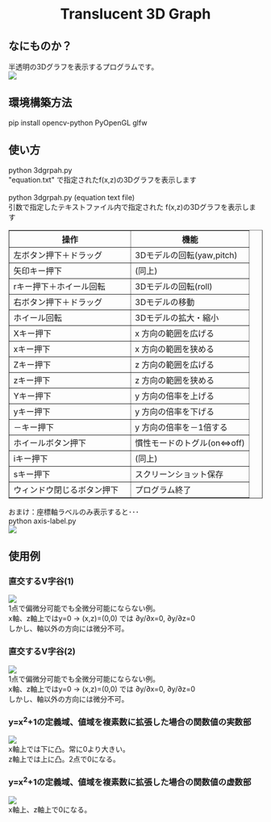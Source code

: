<html lang="ja">
    <head>
        <meta charset="utf-8" />
    </head>
    <body>
        <h1><center>Translucent 3D Graph</center></h1>
        <h2>なにものか？</h2>
        <p>
            半透明の3Dグラフを表示するプログラムです。<br />
            <img src="images/Translucent3DGraph.gif">
        </p>
        <h2>環境構築方法</h2>
        <p>
            pip install opencv-python PyOpenGL glfw<br />
        </p>
        <h2>使い方</h2>
        <p>
            python 3dgrpah.py<br>
            "equation.txt" で指定されたf(x,z)の3Dグラフを表示します<br>
            <br>
            python 3dgrpah.py (equation text file)<br>
            引数で指定したテキストファイル内で指定された f(x,z)の3Dグラフを表示します<br />
        </p>
            <table border="1">
                <tr><th>操作</th><th>機能</th></tr>
                <tr><td>左ボタン押下＋ドラッグ</td><td>3Dモデルの回転(yaw,pitch)</td></tr>
                <tr><td>矢印キー押下</td><td>(同上)</td></tr>
                <tr><td>rキー押下＋ホイール回転</td><td>3Dモデルの回転(roll)</td></tr>
                <tr><td>右ボタン押下＋ドラッグ</td><td>3Dモデルの移動</td></tr>
                <tr><td>ホイール回転</td><td>3Dモデルの拡大・縮小</td></tr>
                <tr><td>Xキー押下</td><td>x 方向の範囲を広げる</td></tr>
                <tr><td>xキー押下</td><td>x 方向の範囲を狭める</td></tr>
                <tr><td>Zキー押下</td><td>z 方向の範囲を広げる</td></tr>
                <tr><td>zキー押下</td><td>z 方向の範囲を狭める</td></tr>
                <tr><td>Yキー押下</td><td>y 方向の倍率を上げる</td></tr>
                <tr><td>yキー押下</td><td>y 方向の倍率を下げる</td></tr>
                <tr><td>－キー押下</td><td>y 方向の倍率を－1倍する</td></tr>
                <tr><td>ホイールボタン押下</td><td>慣性モードのトグル(on⇔off)</td></tr>
                <tr><td>iキー押下</td><td>(同上)</td></tr>
                <tr><td>sキー押下</td><td>スクリーンショット保存</td></tr>
                <tr><td>ウィンドウ閉じるボタン押下　</td><td>プログラム終了</td></tr>
            </table>
        <p>
                おまけ：座標軸ラベルのみ表示すると･･･<br />
                python axis-label.py<br />
                <img src="images/axis-label.gif">
        </p>
        <h2>使用例</h2>
        <h3>直交するV字谷(1)</h3>
        <p>
            <img src="images/example1.gif"><br />
            1点で偏微分可能でも全微分可能にならない例。<br />
            x軸、z軸上ではy=0 → (x,z)=(0,0) では ∂y/∂x=0, ∂y/∂z=0<br />
            しかし、軸以外の方向には微分不可。
        </p>
        <h3>直交するV字谷(2)</h3>
        <p>
            <img src="images/example2.gif"><br />
            1点で偏微分可能でも全微分可能にならない例。<br />
            x軸、z軸上ではy=0 → (x,z)=(0,0) では ∂y/∂x=0, ∂y/∂z=0<br />
            しかし、軸以外の方向には微分不可。
        </p>
        <h3>y=x<sup>2</sup>+1の定義域、値域を複素数に拡張した場合の関数値の実数部</h3>
        <p>
            <img src="images/example3.gif"><br />
            x軸上では下に凸。常に0より大きい。<br />
            z軸上では上に凸。2点で0になる。<br />
        </p>
        <h3>y=x<sup>2</sup>+1の定義域、値域を複素数に拡張した場合の関数値の虚数部</h3>
        <p>
            <img src="images/example4.gif"><br />
            x軸上、z軸上で0になる。<br />
        </p>
    </body>
</html>
